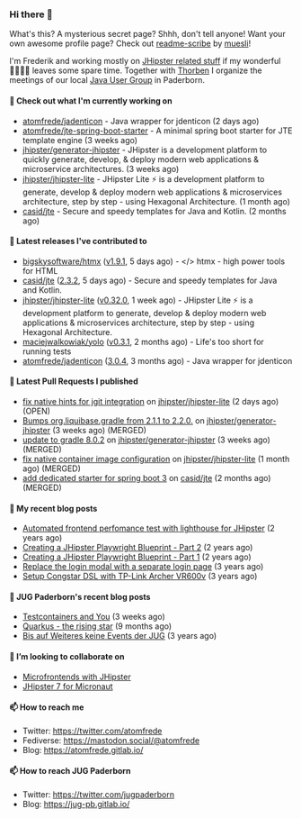 ### Hi there 👋

What's this? A mysterious secret page? Shhh, don't tell anyone!
Want your own awesome profile page? Check out [readme-scribe](https://github.com/muesli/readme-scribe) by [muesli](https://github.com/muesli)!

I'm Frederik and working mostly on [JHipster related stuff](https://github.com/jhipster/) if my wonderful 👨‍👩‍👧‍👦 leaves some spare time.
Together with [Thorben](https://github.com/thjanssen) I organize the meetings of our local [Java User Group](https://github.com/jugpaderborn) in Paderborn.

#### 👷 Check out what I'm currently working on

- [atomfrede/jadenticon](https://github.com/atomfrede/jadenticon) - Java wrapper for jdenticon (2 days ago)
- [atomfrede/jte-spring-boot-starter](https://github.com/atomfrede/jte-spring-boot-starter) - A minimal spring boot starter for JTE template engine (3 weeks ago)
- [jhipster/generator-jhipster](https://github.com/jhipster/generator-jhipster) - JHipster is a development platform to quickly generate, develop, &amp; deploy modern web applications &amp; microservice architectures. (3 weeks ago)
- [jhipster/jhipster-lite](https://github.com/jhipster/jhipster-lite) - JHipster Lite ⚡ is a development platform to generate, develop &amp; deploy modern web applications &amp; microservices architecture, step by step - using Hexagonal Architecture. (1 month ago)
- [casid/jte](https://github.com/casid/jte) - Secure and speedy templates for Java and Kotlin. (2 months ago)

#### 🔭 Latest releases I've contributed to

- [bigskysoftware/htmx](https://github.com/bigskysoftware/htmx) ([v1.9.1](https://github.com/bigskysoftware/htmx/releases/tag/v1.9.1), 5 days ago) - &lt;/&gt; htmx - high power tools for HTML
- [casid/jte](https://github.com/casid/jte) ([2.3.2](https://github.com/casid/jte/releases/tag/2.3.2), 5 days ago) - Secure and speedy templates for Java and Kotlin.
- [jhipster/jhipster-lite](https://github.com/jhipster/jhipster-lite) ([v0.32.0](https://github.com/jhipster/jhipster-lite/releases/tag/v0.32.0), 1 week ago) - JHipster Lite ⚡ is a development platform to generate, develop &amp; deploy modern web applications &amp; microservices architecture, step by step - using Hexagonal Architecture.
- [maciejwalkowiak/yolo](https://github.com/maciejwalkowiak/yolo) ([v0.3.1](https://github.com/maciejwalkowiak/yolo/releases/tag/v0.3.1), 2 months ago) - Life&#39;s too short for running tests
- [atomfrede/jadenticon](https://github.com/atomfrede/jadenticon) ([3.0.4](https://github.com/atomfrede/jadenticon/releases/tag/3.0.4), 3 months ago) - Java wrapper for jdenticon

#### 🔨 Latest Pull Requests I published

- [fix native hints for jgit integration](https://github.com/jhipster/jhipster-lite/pull/6105) on [jhipster/jhipster-lite](https://github.com/jhipster/jhipster-lite) (2 days ago) (OPEN)
- [Bumps org.liquibase.gradle from 2.1.1 to 2.2.0.](https://github.com/jhipster/generator-jhipster/pull/21749) on [jhipster/generator-jhipster](https://github.com/jhipster/generator-jhipster) (3 weeks ago) (MERGED)
- [update to gradle 8.0.2](https://github.com/jhipster/generator-jhipster/pull/21747) on [jhipster/generator-jhipster](https://github.com/jhipster/generator-jhipster) (3 weeks ago) (MERGED)
- [fix native container image configuration](https://github.com/jhipster/jhipster-lite/pull/5544) on [jhipster/jhipster-lite](https://github.com/jhipster/jhipster-lite) (1 month ago) (MERGED)
- [add dedicated starter for spring boot 3](https://github.com/casid/jte/pull/195) on [casid/jte](https://github.com/casid/jte) (2 months ago) (MERGED)

#### 📜 My recent blog posts

- [Automated frontend perfomance test with lighthouse for JHipster](https://atomfrede.gitlab.io/2021/04/automated-frontend-perfomance-test-with-lighthouse-for-jhipster/) (2 years ago)
- [Creating a JHipster Playwright Blueprint - Part 2](https://atomfrede.gitlab.io/2021/03/creating-a-jhipster-playwright-blueprint-part-2/) (2 years ago)
- [Creating a JHipster Playwright Blueprint - Part 1](https://atomfrede.gitlab.io/2021/03/creating-a-jhipster-playwright-blueprint-part-1/) (2 years ago)
- [Replace the login modal with a separate login page](https://atomfrede.gitlab.io/2019/11/replace-the-login-modal-with-a-separate-login-page/) (3 years ago)
- [Setup Congstar DSL with TP-Link Archer VR600v](https://atomfrede.gitlab.io/2019/08/setup-congstar-dsl-with-tp-link-archer-vr600v/) (3 years ago)

#### 📜 JUG Paderborn's recent blog posts

- [Testcontainers and You](https://jug-pb.gitlab.io/blog/2023/testcontainers-and-you.html) (3 weeks ago)
- [Quarkus - the rising star](https://jug-pb.gitlab.io/blog/2022/quarkus-rising-star.html) (9 months ago)
- [Bis auf Weiteres keine Events der JUG](https://jug-pb.gitlab.io/blog/2020/covid-19.html) (3 years ago)

#### 👯 I’m looking to collaborate on

- [Microfrontends with JHipster](https://github.com/jhipster/generator-jhipster/issues/10189)
- [JHipster 7 for Micronaut](https://github.com/jhipster/generator-jhipster-micronaut/issues/250)

#### 📫 How to reach me

- Twitter: https://twitter.com/atomfrede
- Fediverse: https://mastodon.social/@atomfrede
- Blog: https://atomfrede.gitlab.io/

#### 📫 How to reach JUG Paderborn

- Twitter: https://twitter.com/jugpaderborn
- Blog: https://jug-pb.gitlab.io/
